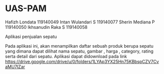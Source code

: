 # UAS-PAM

Hafizh Londata 119140049
Intan Wulandari S 119140077
Sherin Mediana P 119140050
Ikhsanudin Raka S 119140058

Aplikasi penjualan sepatu


Pada aplikasi ini, akan menampilkan daftar sebuah produk berupa sepatu yang dimana dapat dilihat nama sepatu, gambar , harga , category, rating serta detail dari sepatu.
Aplikasi dapat didownload pada link https://drive.google.com/drive/u/0/folders/1LYAp3YX25Hn75KBbspCZV7CvaMU7IZar

